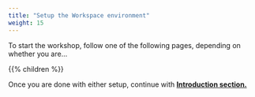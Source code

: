 ```yaml
---
title: "Setup the Workspace environment"
weight: 15
---
```




To start the workshop, follow one of the following pages, depending on whether you are...

{{% children  %}}

Once you are done with either setup, continue with [**Introduction section.**](/ecs-spot-capacity-providers/introduction.html)
